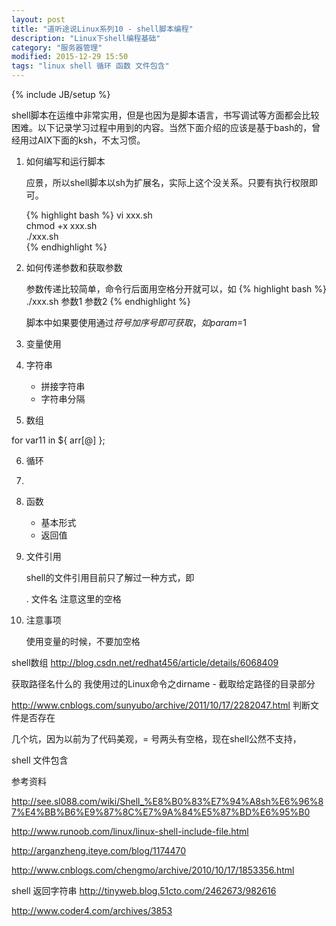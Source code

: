 ```yaml
---
layout: post
title: "道听途说Linux系列10 - shell脚本编程"
description: "Linux下shell编程基础"
category: "服务器管理"
modified: 2015-12-29 15:50
tags: "linux shell 循环 函数 文件包含"
---
```

{% include JB/setup %}

shell脚本在运维中非常实用，但是也因为是脚本语言，书写调试等方面都会比较困难。以下记录学习过程中用到的内容。当然下面介绍的应该是基于bash的，曾经用过AIX下面的ksh，不太习惯。

1. 如何编写和运行脚本

   应景，所以shell脚本以sh为扩展名，实际上这个没关系。只要有执行权限即可。
   
   {% highlight bash %} 
   vi xxx.sh  
   chmod +x xxx.sh  
   ./xxx.sh  
    {% endhighlight %} 
   
2. 如何传递参数和获取参数
	
	参数传递比较简单，命令行后面用空格分开就可以，如
	{% highlight bash %}  
	./xxx.sh 参数1  参数2
	{% endhighlight %} 
	
	脚本中如果要使用通过$符号加序号即可获取，如
	param=$1
	
3. 变量使用
4. 字符串
	
	* 拼接字符串
	* 字符串分隔
	
5. 数组

for var11 in ${ arr[@] };

6. 循环
7. 
5. 函数
	
   * 基本形式
   * 返回值
	
6. 文件引用
  
   shell的文件引用目前只了解过一种方式，即
   
   . 文件名
   注意这里的空格

7. 注意事项

    使用变量的时候，不要加空格




shell数组 http://blog.csdn.net/redhat456/article/details/6068409

获取路径名什么的
我使用过的Linux命令之dirname - 截取给定路径的目录部分

http://www.cnblogs.com/sunyubo/archive/2011/10/17/2282047.html
判断文件是否存在

几个坑，因为以前为了代码美观，= 号两头有空格，现在shell公然不支持，




shell 文件包含

参考资料

<http://see.sl088.com/wiki/Shell_%E8%B0%83%E7%94%A8sh%E6%96%87%E4%BB%B6%E9%87%8C%E7%9A%84%E5%87%BD%E6%95%B0>

<http://www.runoob.com/linux/linux-shell-include-file.html>

<http://arganzheng.iteye.com/blog/1174470>

<http://www.cnblogs.com/chengmo/archive/2010/10/17/1853356.html>

shell 返回字符串
http://tinyweb.blog.51cto.com/2462673/982616


<http://www.coder4.com/archives/3853>